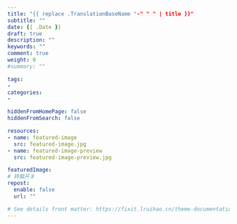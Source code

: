 ```yaml
---
title: "{{ replace .TranslationBaseName "-" " " | title }}"
subtitle: ""
date: {{ .Date }}
draft: true
description: ""
keywords: ""
comment: true
weight: 0
#summary: ""

tags:
- 
categories:
- 

hiddenFromHomePage: false
hiddenFromSearch: false

resources:
- name: featured-image
  src: featured-image.jpg
- name: featured-image-preview
  src: featured-image-preview.jpg

featuredImage: 
# 转载开关
repost:
  enable: false
  url: ""

# See details front matter: https://fixit.lruihao.cn/theme-documentation-content/#front-matter
---
```


# <!--more-->
